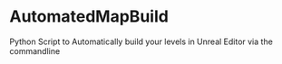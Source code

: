 # AutomatedMapBuild
Python Script to Automatically build your levels in Unreal Editor via the commandline 
